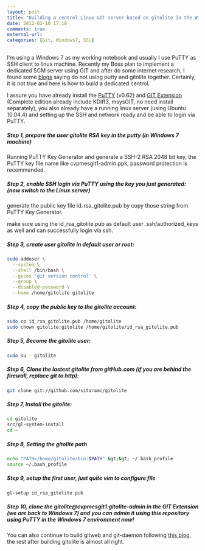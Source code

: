 ```yaml
---
layout: post
title: "Building a centrol Linux GIT server based on gitolite in the Windows 7 using PuTTY as Client"
date: 2012-03-10 17:18
comments: true
external-url:
categories: [Git, Windows7, SSL]
---
```

I'm using a Windows 7 as my working notebook and usually I use PuTTY as SSH client to linux machine. Recently my Boss plan to implement a dedicated SCM server using GIT and after do some internet research, I found some <a href="http://www.geekgumbo.com/2011/10/18/ssh-and-the-gitolite-installation-part-2/" target="_blank">blogs</a> saying do not using putty and gitolite together. Certainly, it is not true and here is how to build a dedicated centrol.

<!--more-->

I assure you have already install the <a href="http://www.chiark.greenend.org.uk/%7Esgtatham/putty/download.html" target="_blank">PuTTY</a> (v0.62) and <a href="http://code.google.com/p/gitextensions/downloads/list" target="_blank">GIT Extension</a> (Complete edition already include KDiff3, msysGIT, no need install separately), you also already have a running linux server (using Ubuntu 10.04.4) and setting up the SSH and network ready and be able to login via PuTTY.

##### Step 1, prepare the user gitolite RSA key in the putty (in Windows 7 machine)

Running PuTTY Key Generator and generate a SSH-2 RSA 2048 bit key, the PuTTY key file name like cvpmesgit1-admin.ppk, password protection is recommended.

##### Step 2, enable SSH login via PuTTY using the key you just generated: (now switch to the Linux server)

generate the public key file id_rsa_gitolite.pub by copy those string from PuTTY Key Generator.

make sure using the id_rsa_gitolite.pub as default user .ssh/authorized_keys as well and can successfully login via ssh.

##### Step 3, create user gitolite in default user or root:

```bash
sudo adduser \
  --system \
  --shell /bin/bash \
  --gecos 'git version control' \
  --group \
  --disabled-password \
  --home /home/gitolite gitolite
```

##### Step 4, copy the public key to the gitolite account:

```bash
sudo cp id_rsa_gitolite.pub /home/gitolite
sudo chown gitolite:gitolite /home/gitolite/id_rsa_gitolite.pub
```

##### Step 5, Become the gitolite user:

```bash
sudo su - gitolite
```

##### Step 6, Clone the lastest gitolite from gitHub.com (if you are behind the firewall, replace git to http):

```bash
git clone git://github.com/sitaramc/gitolite
```

##### Step 7, Install the gitolite:

```bash
cd gitolite
src/gl-system-install
cd ~
```

##### Step 8, Setting the gitolite path

```bash
echo "PATH=/home/gitolite/bin:$PATH" &gt;&gt; ~/.bash_profile
source ~/.bash_profile
```

##### Step 9, setup the first user, just quite vim to configure file

```bash
gl-setup id_rsa_gitolite.pub
```

##### Step 10, clone the gitolite@cvpmesgit1:gitolite-admin in the GIT Extension (we are back to Windows 7) and you can admin it using this repository using PuTTY in the Windows 7 environment now!

You can also continue to build gitweb and git-daemon following <a href="http://computercamp.cdwilson.us/git-gitolite-git-daemon-gitweb-setup-on-ubunt" target="_blank">this blog</a>, the rest after building gitolite is almost all right.